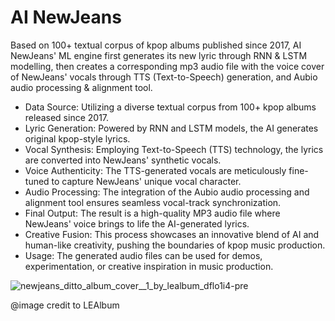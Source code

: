 # AI NewJeans

Based on 100+ textual corpus of kpop albums published since 2017, AI NewJeans' ML engine first generates its new lyric through RNN & LSTM modelling, then creates a corresponding mp3 audio file with the voice cover of NewJeans' vocals through TTS (Text-to-Speech) generation, and Aubio audio processing & alignment tool.



- Data Source: Utilizing a diverse textual corpus from 100+ kpop albums released since 2017.
- Lyric Generation: Powered by RNN and LSTM models, the AI generates original kpop-style lyrics.
- Vocal Synthesis: Employing Text-to-Speech (TTS) technology, the lyrics are converted into NewJeans' synthetic vocals.
- Voice Authenticity: The TTS-generated vocals are meticulously fine-tuned to capture NewJeans' unique vocal character.
- Audio Processing: The integration of the Aubio audio processing and alignment tool ensures seamless vocal-track synchronization.
- Final Output: The result is a high-quality MP3 audio file where NewJeans' voice brings to life the AI-generated lyrics.
- Creative Fusion: This process showcases an innovative blend of AI and human-like creativity, pushing the boundaries of kpop music production.
- Usage: The generated audio files can be used for demos, experimentation, or creative inspiration in music production.



![newjeans_ditto_album_cover__1_by_lealbum_dflo1i4-pre](https://github.com/gkim297/AI-NewJeans/assets/70546406/320c9911-9c76-425a-8e34-76c89b9f4db5)


@image credit to LEAlbum
